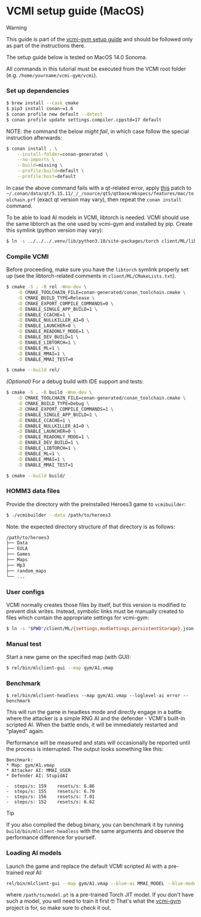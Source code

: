 # VCMI setup guide (MacOS)

> [!WARNING]
> This guide is part of the
> [vcmi-gym setup guide](https://github.com/smanolloff/vcmi-gym/blob/main/doc/setup_macos.md)
> and should be followed only as part of the instructions there.

The setup guide below is tested on MacOS 14.0 Sonoma.

All commands in this tutorial must be executed from the VCMI root folder
<br>(e.g. `/home/yourname/vcmi-gym/vcmi`).

### Set up dependencies

```bash
$ brew install --cask cmake
$ pip3 install conan~=1.6
$ conan profile new default --detect
$ conan profile update settings.compiler.cppstd=17 default
```

NOTE: the command the below *might fail*, in which case follow the special
instruction afterwards:

```bash
$ conan install . \
    --install-folder=conan-generated \
    --no-imports \
    --build=missing \
    --profile:build=default \
    --profile:host=default
```

In case the above command fails with a qt-related error, apply
[this](https://codereview.qt-project.org/c/qt/qtbase/+/503172/1/mkspecs/features/toolchain.prf#295)
patch to `~/.conan/data/qt/5.15.11/_/_/source/qt5/qtbase/mkspecs/features/mac/toolchain.prf`
(exact qt version may vary), then repeat the `conan install` command.

To be able to load AI models in VCMI, libtorch is needed. VCMI should use the
same libtorch as the one used by vcmi-gym and installed by pip. Create this
symlink (python version may vary):

```bash
$ ln -s ../../../.venv/lib/python3.10/site-packages/torch client/ML/libtorch
```

### Compile VCMI

Before proceeding, make sure you have the `libtorch` symlink properly
set up (see the libtorch-related comments in `client/ML/CMakeLists.txt`).

```bash
$ cmake -S . -B rel -Wno-dev \
    -D CMAKE_TOOLCHAIN_FILE=conan-generated/conan_toolchain.cmake \
    -D CMAKE_BUILD_TYPE=Release \
    -D CMAKE_EXPORT_COMPILE_COMMANDS=0 \
    -D ENABLE_SINGLE_APP_BUILD=1 \
    -D ENABLE_CCACHE=1 \
    -D ENABLE_NULLKILLER_AI=0 \
    -D ENABLE_LAUNCHER=0 \
    -D ENABLE_READONLY_MODE=1 \
    -D ENABLE_DEV_BUILD=1 \
    -D ENABLE_LIBTORCH=1 \
    -D ENABLE_ML=1 \
    -D ENABLE_MMAI=1 \
    -D ENABLE_MMAI_TEST=0

$ cmake --build rel/
```

_(Optional)_ For a debug build with IDE support and tests:

```bash
$ cmake -S . -B build -Wno-dev \
    -D CMAKE_TOOLCHAIN_FILE=conan-generated/conan_toolchain.cmake \
    -D CMAKE_BUILD_TYPE=Debug \
    -D CMAKE_EXPORT_COMPILE_COMMANDS=1 \
    -D ENABLE_SINGLE_APP_BUILD=1 \
    -D ENABLE_CCACHE=1 \
    -D ENABLE_NULLKILLER_AI=0 \
    -D ENABLE_LAUNCHER=0 \
    -D ENABLE_READONLY_MODE=1 \
    -D ENABLE_DEV_BUILD=1 \
    -D ENABLE_LIBTORCH=1 \
    -D ENABLE_ML=1 \
    -D ENABLE_MMAI=1 \
    -D ENABLE_MMAI_TEST=1

$ cmake --build build/
```

### HOMM3 data files

Provide the directory with the preinstalled Heroes3 game to `vcmibuilder`:

```bash
$ ./vcmibuilder --data /path/to/heroes3
```

Note: the expected directory structure of that directory is as follows:

```bash
/path/to/heroes3
├── Data
├── EULA
├── Games
├── Maps
├── Mp3
├── random_maps
└── ...
```

### User configs

VCMI normally creates those files by itself, but this version is modified to
prevent disk writes.
Instead, symbolic links must be manually created to files which contain
the appropriate settings for vcmi-gym:

```bash
$ ln -s "$PWD"/client/ML/{settings,modSettings,persistentStorage}.json "$HOME/Library/Application Support/vcmi/config"
```

### Manual test

Start a new game on the specified map (with GUI):

```bash
$ rel/bin/mlclient-gui --map gym/A1.vmap
```

### Benchmark

```
$ rel/bin/mlclient-headless --map gym/A1.vmap --loglevel-ai error --benchmark
```

This will run the game in headless mode and directly engage in a battle
where the attacker is a simple RNG AI and the defender - VCMI's built-in
scripted AI. When the battle ends, it will be immediately restarted and
"played" again.

Performance will be measured and stats will occasionally be reported until
the process is interrupted. The output looks something like this:

```
Benchmark:
* Map: gym/A1.vmap
* Attacker AI: MMAI_USER
* Defender AI: StupidAI

-  steps/s: 159    resets/s: 6.86  
-  steps/s: 155    resets/s: 6.70  
-  steps/s: 156    resets/s: 7.01  
-  steps/s: 152    resets/s: 6.62  
```

> [!TIP]
> If you also compiled the debug binary, you can benchmark it by running
> `build/bin/mlclient-headless` with the same arguments and
> observe the performance difference for yourself.

### Loading AI models

Launch the game and replace the default VCMI scripted AI with a pre-trained *real* AI:

```bash
rel/bin/mlclient-gui --map gym/A1.vmap --blue-ai MMAI_MODEL --blue-model /path/to/model.pt
```

where `/path/to/model.pt` is a pre-trained Torch JIT model. If you don't have
such a model, you will need to train it first 🤓 That's what the
[vcmi-gym](https://github.com/smanolloff/vcmi-gym)
project is for, so make sure to check it out.
